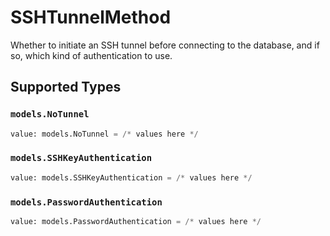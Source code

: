 # SSHTunnelMethod

Whether to initiate an SSH tunnel before connecting to the database, and if so, which kind of authentication to use.


## Supported Types

### `models.NoTunnel`

```python
value: models.NoTunnel = /* values here */
```

### `models.SSHKeyAuthentication`

```python
value: models.SSHKeyAuthentication = /* values here */
```

### `models.PasswordAuthentication`

```python
value: models.PasswordAuthentication = /* values here */
```

